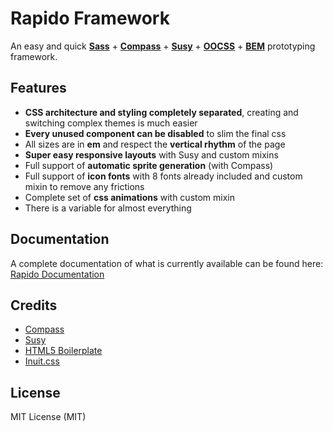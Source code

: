 # Rapido Framework

An easy and quick [**Sass**](http://sass-lang.com/) + [**Compass**](http://compass-style.org/) + [**Susy**](http://susy.oddbird.net/) + [**OOCSS**](http://oocss.org/) + [**BEM**](http://csswizardry.com/2013/01/mindbemding-getting-your-head-round-bem-syntax/) prototyping framework.

## Features

* **CSS architecture and styling completely separated**, creating and switching complex themes is much easier
* **Every unused component can be disabled** to slim the final css
* All sizes are in **em** and respect the **vertical rhythm** of the page
* **Super easy responsive layouts** with Susy and custom mixins
* Full support of **automatic sprite generation** (with Compass)
* Full support of **icon fonts** with 8 fonts already included and custom mixin to remove any frictions
* Complete set of **css animations** with custom mixin
* There is a variable for almost everything

## Documentation

A complete documentation of what is currently available can be found here: [Rapido Documentation](http://raffone.github.io/rapido/)

## Credits

* [Compass](https://github.com/chriseppstein/compass)
* [Susy](https://github.com/ericam/susy)
* [HTML5 Boilerplate](https://github.com/h5bp/html5-boilerplate)
* [Inuit.css](https://github.com/csswizardry/inuit.css)


## License

MIT License (MIT)
